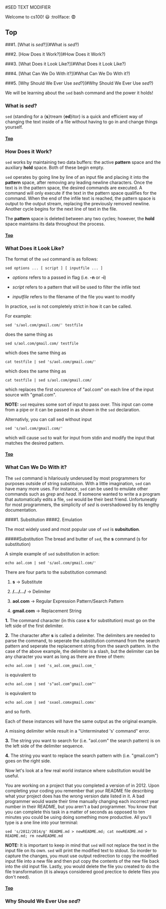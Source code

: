#SED TEXT MODIFIER

Welcome to cs100! :smiley: :trollface: :fearful:

## <a name="Top"></a>Top

###1. [What is *sed*?](#What is *sed*?)

###2. [How Does it Work?](#How Does it Work?)

###3. [What Does it Look Like?](#What Does it Look Like?)

###4. [What Can We Do With it?](#What Can We Do With it?)

###5. [Why Should We Ever Use *sed*?](#Why Should We Ever Use *sed*?)

We will be learning about the `sed` bash command and the power it holds!

### <a name="What is *sed*?"></a>What is *sed*?

`sed` (standing for a {**s**}tream {**ed**}itor) is a quick and efficient way of changing the text inside of a file without having to go in and change things yourself.

#### [Top](#Top)

### <a name="How Does it Work?"></a>How Does it Work?
`sed` works by maintaining two data buffers: the active **pattern**
space and the auxiliary **hold** space. Both of these begin empty.

`sed` operates by going line by line of an input file and placing it into 
the **pattern** space, after removing any leading newline characters. 
Once the text is in the pattern space, the desired commands are executed.
A command will only execute if the text in the pattern space qualifies for
the command. When the end of the infile text is reached, the pattern space
is output to the output stream, replacing the previously removed newline.
Another cycle begins for the next line of text in the file.

The **pattern** space is deleted between any two cycles; however, the 
**hold** space maintains its data throughout the process.

#### [Top](#Top)

### <a name="What Does it Look Like?"></a>What Does it Look Like?
The format of the `sed` command is as follows:
```
sed options ... [ script ] [ inputfile ... ]
```

* *options* refers to a passed in flag (i.e. **-n** or **-i**)

* *script* refers to a pattern that will be used to filter the infile text

* *inputfile* refers to the filename of the file you want to modify

In practice, `sed` is not completely strict in how it can be called.

For example: 
```
sed 's/aol.com/gmail.com/' testfile
```

does the same thing as 
```
sed s/aol.com/gmail.com/ testfile
```

which does the same thing as
```
cat testfile | sed 's/aol.com/gmail.com/'
```

which does the same thing as 
```
cat testfile | sed s/aol.com/gmail.com/
```

which replaces the first occurence of "aol.com" on each line of the input source with "gmail.com".

**NOTE:** `sed` requires some sort of input to pass over. This input can come from a pipe or 
it can be passed in as shown in the `sed` declaration. 

Alternativly, you can call sed without input
```
sed 's/aol.com/gmail.com/'
```

which will cause `sed` to wait for input from stdin and modify the input that matches the
desired pattern.

#### [Top](#Top)

### <a name="What Can We Do With it?"></a>What Can We Do With it?
The `sed` command is hilariously underused by most programmers for purposes outside of string 
substituion. With a little imagination, `sed` can have many more uses. For instance, `sed` can 
be used to emulate other commands such as *grep* and *head*. If someone wanted to write a 
a program that automatically edits a file, `sed` would be their best friend. Unfortuneatly for most
programmers, the simplicity of *sed* is overshadowed by its lengthy documentation.

####1. Substitution
####2. Emulation

The most widely used and most popular use of `sed` is **subsitution**.

#####Substitution
The bread and butter of `sed`, the **s** command (s for substitution) 

A simple example of `sed` substitution in action: 

```
echo aol.com | sed 's/aol.com/gmail.com/'
```

There are four parts to the substitution command:

1. **s** &#8594; Substitute

2. **/.../.../** &#8594; Delimiter

3. **aol.com** &#8594; Regular Expression Pattern/Search Pattern

4. **gmail.com** &#8594; Replacement String

**1.** The command character (in this case **s** for substitution) must go on the left side of the first
delimiter.

**2.** The character after **s** is called a delimiter. The delimiters are needed to parse the
command, to seperate the substitution command from the search pattern and seperate the replacement string from
the search pattern. In the case of the above example, the delimiter is a slash, but the delimiter can 
be any character you want as long as there are three of them:

```
echo aol.com | sed 's_aol.com_gmail.com_'    
```

is equivalent to

```
echo aol.com | sed 's^aol.com^gmail.com^'
```

is equivalent to

```
echo aol.com | sed 'sxaol.comxgmail.comx'
```

and so forth.

Each of these instances will have the same output as the original example.

A missing delimiter while result in a "Unterminated 's' command" error.

**3.** The string you want to search for (i.e. "aol.com" the search pattern) is on the left side of the delimiter sequence. 

**4.** The string you want to replace the search pattern with (i.e. "gmail.com") goes on the right side.

Now let&#39;s look at a few real world instance where substitution would be useful.

You are working on a project that you completed a version of in 2012. Upon completing your coding you remember that your README file describing what your project does has the wrong 
version date listed in it. A bad programmer would waste their time manually changing each incorrect year number in their README, but you aren&#39;t a bad programmer. You know that
you can complete this task in a matter of seconds as opposed to ten minutes you could be using doing something more productive. All you&#39;ll type is a one line into your terminal:

```
sed 's/2012/2014/g' README.md > newREADME.md; cat newREADME.md > README.md; rm newREADME.md
```

**NOTE:** It is important to keep in mind that `sed` will not replace the text in the input file on its own. `sed` will print the modified text to stdout. So inorder to capture the 
changes, you must use output redirection to copy the modified input file into a new file and then put copy the contents of the new file back into the old input file. Lastly, you 
would delete the file you created to do the file transformation (it is always considered good prectice to delete files you don&#39;t need).  

#### [Top](#Top)

### <a name="Why Should We Ever Use *sed*?"></a>Why Should We Ever Use *sed*?
